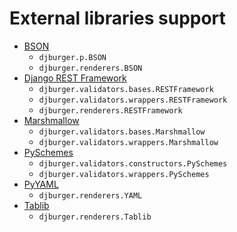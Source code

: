 # External libraries support

* [BSON](https://github.com/py-bson/bson)
    * `djburger.p.BSON`
    * `djburger.renderers.BSON`
* [Django REST Framework](django-rest-framework.org)
    * `djburger.validators.bases.RESTFramework`
    * `djburger.validators.wrappers.RESTFramework`
    * `djburger.renderers.RESTFramework`
* [Marshmallow](https://github.com/marshmallow-code/marshmallow)
    * `djburger.validators.bases.Marshmallow`
    * `djburger.validators.wrappers.Marshmallow`
* [PySchemes](https://github.com/shivylp/pyschemes)
    * `djburger.validators.constructors.PySchemes`
    * `djburger.validators.wrappers.PySchemes`
* [PyYAML](https://github.com/yaml/pyyaml)
    * `djburger.renderers.YAML`
* [Tablib](https://github.com/kennethreitz/tablib)
    * `djburger.renderers.Tablib`

